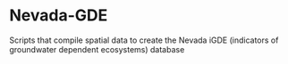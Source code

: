 # Nevada-GDE
Scripts that compile spatial data to create the Nevada iGDE (indicators of groundwater dependent ecosystems) database
